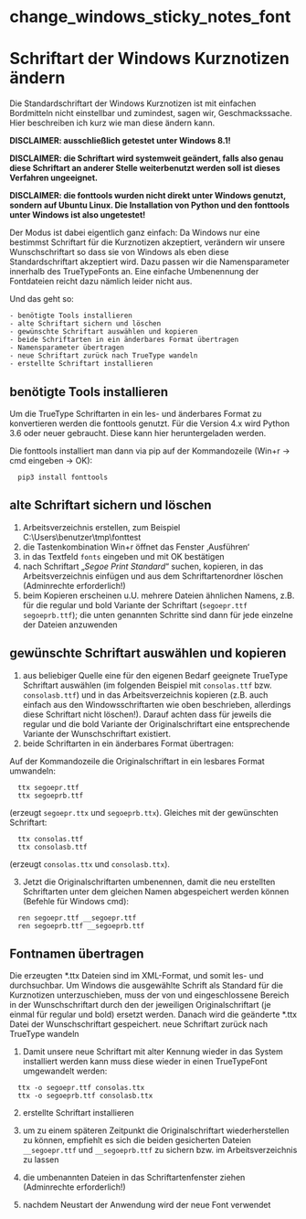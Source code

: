  # change_windows_sticky_notes_font

# Schriftart der Windows Kurznotizen ändern

Die Standardschriftart der Windows Kurznotizen ist mit einfachen Bordmitteln nicht einstellbar und zumindest, sagen wir, Geschmackssache. Hier beschreiben ich kurz wie man diese ändern kann.

**DISCLAIMER: ausschließlich getestet unter Windows 8.1!**

**DISCLAIMER: die Schriftart wird systemweit geändert, falls also genau diese Schriftart an anderer Stelle weiterbenutzt werden soll ist dieses Verfahren ungeeignet.**

**DISCLAIMER: die fonttools wurden nicht direkt unter Windows genutzt, sondern auf Ubuntu Linux. Die Installation von Python und den fonttools unter Windows ist also ungetestet!**

Der Modus ist dabei eigentlich ganz einfach: Da Windows nur eine bestimmst Schriftart für die Kurznotizen akzeptiert, verändern wir unsere Wunschschriftart so dass sie von Windows als eben diese Standardschriftart akzeptiert wird. Dazu passen wir die Namensparameter innerhalb des TrueTypeFonts an. Eine einfache Umbenennung der Fontdateien reicht dazu nämlich leider nicht aus.

Und das geht so:

    - benötigte Tools installieren
    - alte Schriftart sichern und löschen
    - gewünschte Schriftart auswählen und kopieren
    - beide Schriftarten in ein änderbares Format übertragen
    - Namensparameter übertragen
    - neue Schriftart zurück nach TrueType wandeln
    - erstellte Schriftart installieren

## benötigte Tools installieren

Um die TrueType Schriftarten in ein les- und änderbares Format zu konvertieren werden die fonttools genutzt. Für die Version 4.x wird Python 3.6 oder neuer gebraucht. Diese kann hier heruntergeladen werden.

Die fonttools installiert man dann via pip auf der Kommandozeile (Win+r -> cmd eingeben -> OK):
~~~
  pip3 install fonttools
~~~
## alte Schriftart sichern und löschen

1. Arbeitsverzeichnis erstellen, zum Beispiel C:\Users\benutzer\tmp\fonttest
2. die Tastenkombination Win+r öffnet das Fenster ‚Ausführen‘
3. in das Textfeld `fonts` eingeben und mit OK bestätigen
4. nach Schriftart „*Segoe Print Standard*“ suchen, kopieren, in das Arbeitsverzeichnis einfügen und aus dem Schriftartenordner löschen (Adminrechte erforderlich!)
5. beim Kopieren erscheinen u.U. mehrere Dateien ähnlichen Namens, z.B. für die regular und bold Variante der Schriftart (`segoepr.ttf segoeprb.ttf`); die unten genannten Schritte sind dann für jede einzelne der Dateien anzuwenden

## gewünschte Schriftart auswählen und kopieren

1. aus beliebiger Quelle eine für den eigenen Bedarf geeignete TrueType Schriftart auswählen (im folgenden Beispiel mit `consolas.ttf` bzw. `consolasb.ttf`) und in das Arbeitsverzeichnis kopieren (z.B. auch einfach aus den Windowsschriftarten wie oben beschrieben, allerdings diese Schriftart nicht löschen!). Darauf achten dass für jeweils die regular und die bold Variante der Originalschriftart eine entsprechende Variante der Wunschschriftart existiert.
2. beide Schriftarten in ein änderbares Format übertragen:

Auf der Kommandozeile die Originalschriftart in ein lesbares Format umwandeln:
~~~
  ttx segoepr.ttf
  ttx segoeprb.ttf
~~~
(erzeugt `segoepr.ttx` und `segoeprb.ttx`). Gleiches mit der gewünschten Schriftart:
~~~
  ttx consolas.ttf
  ttx consolasb.ttf
~~~
(erzeugt `consolas.ttx` und `consolasb.ttx`).

3. Jetzt die Originalschriftarten umbenennen, damit die neu erstellten Schriftarten unter dem gleichen Namen abgespeichert werden können (Befehle für Windows cmd):

~~~
  ren segoepr.ttf __segoepr.ttf
  ren segoeprb.ttf __segoeprb.ttf
~~~

## Fontnamen übertragen

Die erzeugten \*.ttx Dateien sind im XML-Format, und somit les- und durchsuchbar. Um Windows die ausgewählte Schrift als Standard für die Kurznotizen unterzuschieben, muss der von <name> und </name> eingeschlossene Bereich in der Wunschschriftart durch den der jeweiligen Originalschriftart (je einmal für regular und bold) ersetzt werden. Danach wird die geänderte \*.ttx Datei der Wunschschriftart gespeichert.
neue Schriftart zurück nach TrueType wandeln

1. Damit unsere neue Schriftart mit alter Kennung wieder in das System installiert werden kann muss diese wieder in einen TrueTypeFont umgewandelt werden:
~~~
  ttx -o segoepr.ttf consolas.ttx
  ttx -o segoeprb.ttf consolasb.ttx
~~~
2. erstellte Schriftart installieren

3. um zu einem späteren Zeitpunkt die Originalschriftart wiederherstellen zu können, empfiehlt es sich die beiden gesicherten Dateien `__segoepr.ttf` und `__segoeprb.ttf` zu sichern bzw. im Arbeitsverzeichnis zu lassen
4. die umbenannten Dateien in das Schriftartenfenster ziehen (Adminrechte erforderlich!)
5. nachdem Neustart der Anwendung wird der neue Font verwendet
